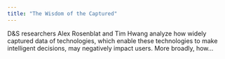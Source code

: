 ```yaml
---
title: "The Wisdom of the Captured"
---
```


D&S researchers Alex Rosenblat and Tim Hwang analyze how widely captured data of technologies, which enable these technologies to make intelligent decisions, may negatively impact users. More broadly, how...

